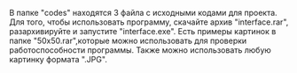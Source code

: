 В папке "codes" находятся 3 файла с исходными кодами для проекта.
Для того, чтобы использовать программу, скачайте архив "interface.rar", разархивируйте и запустите "interface.exe". Есть примеры картинок в папке "50x50.rar",которые можно использовать для проверки работоспособности программы. Также можно использовать любую картинку формата ".JPG".
